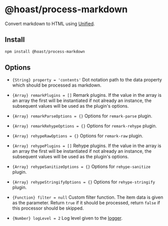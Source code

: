 # @hoast/process-markdown

Convert markdown to HTML using [Unified](https://github.com/unifiedjs/unified#readme).

## Install

```ZSH
npm install @hoast/process-markdown
```

## Options

- `{String} property = 'contents'` Dot notation path to the data property which should be processed as markdown.
- `{Array} remarkPlugins = []` Remark plugins. If the value in the array is an array the first will be instantiated if not already an instance, the subsequent values will be used as the plugin's options.
- `{Array} remarkParseOptions = {}` Options for `remark-parse` plugin.
- `{Array} remarkRehypeOptions = {}` Options for `remark-rehype` plugin.
- `{Array} rehypeRawOptions = {}` Options for `remark-raw` plugin.
- `{Array} rehypePlugins = []` Rehype plugins. If the value in the array is an array the first will be instantiated if not already an instance, the subsequent values will be used as the plugin's options.
- `{Array} rehypeSanitizeOptions = {}` Options for `rehype-sanitize` plugin.
- `{Array} rehypeStringifyOptions = {}` Options for `rehype-stringify` plugin.

- `{Function} filter = null` Custom filter function. The item data is given as the parameter. Return `true` if it should be processed, return `false` if this processor should be skipped.

- `{Number} logLevel = 2` Log level given to the [logger](https://github.com/hoast/hoast/tree/main/packages/utils#logger.js).
